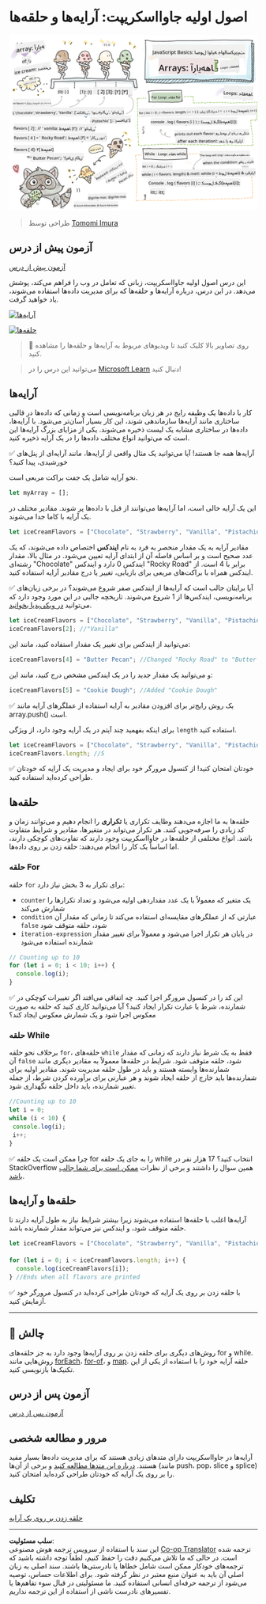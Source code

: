 <!--
CO_OP_TRANSLATOR_METADATA:
{
  "original_hash": "9029f96b0e034839c1799f4595e4bb66",
  "translation_date": "2025-08-29T14:33:24+00:00",
  "source_file": "2-js-basics/4-arrays-loops/README.md",
  "language_code": "fa"
}
-->
# اصول اولیه جاوااسکریپت: آرایه‌ها و حلقه‌ها

![اصول اولیه جاوااسکریپت - آرایه‌ها](../../../../translated_images/webdev101-js-arrays.439d7528b8a294558d0e4302e448d193f8ad7495cc407539cc81f1afe904b470.fa.png)
> طراحی توسط [Tomomi Imura](https://twitter.com/girlie_mac)

## آزمون پیش از درس
[آزمون پیش از درس](https://ff-quizzes.netlify.app/web/quiz/13)

این درس اصول اولیه جاوااسکریپت، زبانی که تعامل در وب را فراهم می‌کند، پوشش می‌دهد. در این درس، درباره آرایه‌ها و حلقه‌ها که برای مدیریت داده‌ها استفاده می‌شوند، یاد خواهید گرفت.

[![آرایه‌ها](https://img.youtube.com/vi/1U4qTyq02Xw/0.jpg)](https://youtube.com/watch?v=1U4qTyq02Xw "آرایه‌ها")

[![حلقه‌ها](https://img.youtube.com/vi/Eeh7pxtTZ3k/0.jpg)](https://www.youtube.com/watch?v=Eeh7pxtTZ3k "حلقه‌ها")

> 🎥 روی تصاویر بالا کلیک کنید تا ویدیوهای مربوط به آرایه‌ها و حلقه‌ها را مشاهده کنید.

> می‌توانید این درس را در [Microsoft Learn](https://docs.microsoft.com/learn/modules/web-development-101-arrays/?WT.mc_id=academic-77807-sagibbon) دنبال کنید!

## آرایه‌ها

کار با داده‌ها یک وظیفه رایج در هر زبان برنامه‌نویسی است و زمانی که داده‌ها در قالبی ساختاری مانند آرایه‌ها سازماندهی شوند، این کار بسیار آسان‌تر می‌شود. با آرایه‌ها، داده‌ها در ساختاری مشابه یک لیست ذخیره می‌شوند. یکی از مزایای بزرگ آرایه‌ها این است که می‌توانید انواع مختلف داده‌ها را در یک آرایه ذخیره کنید.

✅ آرایه‌ها همه جا هستند! آیا می‌توانید یک مثال واقعی از آرایه‌ها، مانند آرایه‌ای از پنل‌های خورشیدی، پیدا کنید؟

نحو آرایه شامل یک جفت براکت مربعی است.

```javascript
let myArray = [];
```

این یک آرایه خالی است، اما آرایه‌ها می‌توانند از قبل با داده‌ها پر شوند. مقادیر مختلف در یک آرایه با کاما جدا می‌شوند.

```javascript
let iceCreamFlavors = ["Chocolate", "Strawberry", "Vanilla", "Pistachio", "Rocky Road"];
```

مقادیر آرایه به یک مقدار منحصر به فرد به نام **ایندکس** اختصاص داده می‌شوند، که یک عدد صحیح است و بر اساس فاصله آن از ابتدای آرایه تعیین می‌شود. در مثال بالا، مقدار رشته‌ای "Chocolate" ایندکس 0 دارد و ایندکس "Rocky Road" برابر با 4 است. از ایندکس همراه با براکت‌های مربعی برای بازیابی، تغییر یا درج مقادیر آرایه استفاده کنید.

✅ آیا برایتان جالب است که آرایه‌ها از ایندکس صفر شروع می‌شوند؟ در برخی زبان‌های برنامه‌نویسی، ایندکس‌ها از 1 شروع می‌شوند. تاریخچه جالبی در این مورد وجود دارد که می‌توانید [در ویکی‌پدیا بخوانید](https://en.wikipedia.org/wiki/Zero-based_numbering).

```javascript
let iceCreamFlavors = ["Chocolate", "Strawberry", "Vanilla", "Pistachio", "Rocky Road"];
iceCreamFlavors[2]; //"Vanilla"
```

می‌توانید از ایندکس برای تغییر یک مقدار استفاده کنید، مانند این:

```javascript
iceCreamFlavors[4] = "Butter Pecan"; //Changed "Rocky Road" to "Butter Pecan"
```

و می‌توانید یک مقدار جدید را در یک ایندکس مشخص درج کنید، مانند این:

```javascript
iceCreamFlavors[5] = "Cookie Dough"; //Added "Cookie Dough"
```

✅ یک روش رایج‌تر برای افزودن مقادیر به آرایه استفاده از عملگرهای آرایه مانند array.push() است.

برای اینکه بفهمید چند آیتم در یک آرایه وجود دارد، از ویژگی `length` استفاده کنید.

```javascript
let iceCreamFlavors = ["Chocolate", "Strawberry", "Vanilla", "Pistachio", "Rocky Road"];
iceCreamFlavors.length; //5
```

✅ خودتان امتحان کنید! از کنسول مرورگر خود برای ایجاد و مدیریت یک آرایه که خودتان طراحی کرده‌اید استفاده کنید.

## حلقه‌ها

حلقه‌ها به ما اجازه می‌دهند وظایف تکراری یا **تکراری** را انجام دهیم و می‌توانند زمان و کد زیادی را صرفه‌جویی کنند. هر تکرار می‌تواند در متغیرها، مقادیر و شرایط متفاوت باشد. انواع مختلفی از حلقه‌ها در جاوااسکریپت وجود دارند که تفاوت‌های کوچکی دارند، اما اساساً یک کار را انجام می‌دهند: حلقه زدن بر روی داده‌ها.

### حلقه For

حلقه `for` برای تکرار به 3 بخش نیاز دارد:
- `counter` یک متغیر که معمولاً با یک عدد مقداردهی اولیه می‌شود و تعداد تکرارها را شمارش می‌کند
- `condition` عبارتی که از عملگرهای مقایسه‌ای استفاده می‌کند تا زمانی که مقدار آن `false` شود، حلقه متوقف شود
- `iteration-expression` در پایان هر تکرار اجرا می‌شود و معمولاً برای تغییر مقدار شمارنده استفاده می‌شود
  
```javascript
// Counting up to 10
for (let i = 0; i < 10; i++) {
  console.log(i);
}
```

✅ این کد را در کنسول مرورگر اجرا کنید. چه اتفاقی می‌افتد اگر تغییرات کوچکی در شمارنده، شرط یا عبارت تکرار ایجاد کنید؟ آیا می‌توانید کاری کنید که حلقه به صورت معکوس اجرا شود و یک شمارش معکوس ایجاد کند؟

### حلقه While

برخلاف نحو حلقه `for`، حلقه‌های `while` فقط به یک شرط نیاز دارند که زمانی که مقدار آن `false` شود، حلقه متوقف شود. شرایط در حلقه‌ها معمولاً به مقادیر دیگری مانند شمارنده‌ها وابسته هستند و باید در طول حلقه مدیریت شوند. مقادیر اولیه برای شمارنده‌ها باید خارج از حلقه ایجاد شوند و هر عبارتی برای برآورده کردن شرط، از جمله تغییر شمارنده، باید داخل حلقه نگهداری شود.

```javascript
//Counting up to 10
let i = 0;
while (i < 10) {
 console.log(i);
 i++;
}
```

✅ چرا ممکن است یک حلقه for را به جای یک حلقه while انتخاب کنید؟ 17 هزار نفر در StackOverflow همین سوال را داشتند و برخی از نظرات [ممکن است برای شما جالب باشد](https://stackoverflow.com/questions/39969145/while-loops-vs-for-loops-in-javascript).

## حلقه‌ها و آرایه‌ها

آرایه‌ها اغلب با حلقه‌ها استفاده می‌شوند زیرا بیشتر شرایط نیاز به طول آرایه دارند تا حلقه متوقف شود، و ایندکس نیز می‌تواند مقدار شمارنده باشد.

```javascript
let iceCreamFlavors = ["Chocolate", "Strawberry", "Vanilla", "Pistachio", "Rocky Road"];

for (let i = 0; i < iceCreamFlavors.length; i++) {
  console.log(iceCreamFlavors[i]);
} //Ends when all flavors are printed
```

✅ با حلقه زدن بر روی یک آرایه که خودتان طراحی کرده‌اید در کنسول مرورگر خود آزمایش کنید.

---

## 🚀 چالش

روش‌های دیگری برای حلقه زدن بر روی آرایه‌ها وجود دارد به جز حلقه‌های for و while. روش‌هایی مانند [forEach](https://developer.mozilla.org/docs/Web/JavaScript/Reference/Global_Objects/Array/forEach)، [for-of](https://developer.mozilla.org/docs/Web/JavaScript/Reference/Statements/for...of)، و [map](https://developer.mozilla.org/docs/Web/JavaScript/Reference/Global_Objects/Array/map). حلقه آرایه خود را با استفاده از یکی از این تکنیک‌ها بازنویسی کنید.

## آزمون پس از درس
[آزمون پس از درس](https://ff-quizzes.netlify.app/web/quiz/14)

## مرور و مطالعه شخصی

آرایه‌ها در جاوااسکریپت دارای متدهای زیادی هستند که برای مدیریت داده‌ها بسیار مفید هستند. [درباره این متدها مطالعه کنید](https://developer.mozilla.org/docs/Web/JavaScript/Reference/Global_Objects/Array) و برخی از آن‌ها (مانند push، pop، slice و splice) را بر روی یک آرایه که خودتان طراحی کرده‌اید امتحان کنید.

## تکلیف

[حلقه زدن بر روی یک آرایه](assignment.md)

---

**سلب مسئولیت**:  
این سند با استفاده از سرویس ترجمه هوش مصنوعی [Co-op Translator](https://github.com/Azure/co-op-translator) ترجمه شده است. در حالی که ما تلاش می‌کنیم دقت را حفظ کنیم، لطفاً توجه داشته باشید که ترجمه‌های خودکار ممکن است شامل خطاها یا نادرستی‌ها باشند. سند اصلی به زبان اصلی آن باید به عنوان منبع معتبر در نظر گرفته شود. برای اطلاعات حساس، توصیه می‌شود از ترجمه حرفه‌ای انسانی استفاده کنید. ما مسئولیتی در قبال سوء تفاهم‌ها یا تفسیرهای نادرست ناشی از استفاده از این ترجمه نداریم.